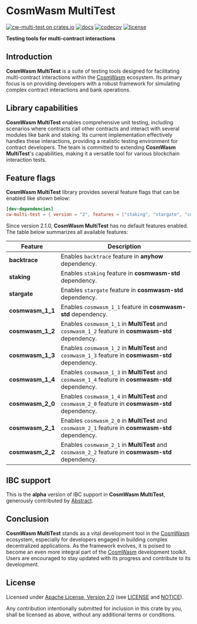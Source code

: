 # CosmWasm MultiTest

[![cw-multi-test on crates.io][crates-badge]][crates-url]
[![docs][docs-badge]][docs-url]
[![codecov][codecov-badge]][codecov-url]
[![license][apache-badge]][apache-url]

[crates-badge]: https://img.shields.io/crates/v/cw-multi-test.svg
[crates-url]: https://crates.io/crates/cw-multi-test
[docs-badge]: https://docs.rs/cw-multi-test/badge.svg
[docs-url]: https://docs.rs/cw-multi-test
[codecov-badge]: https://codecov.io/gh/CosmWasm/cw-multi-test/branch/main/graph/badge.svg?token=IYY72ZVS3X
[codecov-url]: https://codecov.io/gh/CosmWasm/cw-multi-test
[apache-badge]: https://img.shields.io/badge/License-Apache%202.0-blue.svg
[apache-url]: LICENSE
[notice-url]: NOTICE

**Testing tools for multi-contract interactions**

## Introduction

**CosmWasm MultiTest** is a suite of testing tools designed for facilitating multi-contract
interactions within the [CosmWasm](https://github.com/CosmWasm) ecosystem.
Its primary focus is on providing developers with a robust framework for simulating
complex contract interactions and bank operations.

## Library capabilities

**CosmWasm MultiTest** enables comprehensive unit testing, including scenarios where contracts
call other contracts and interact with several modules like bank and staking. Its current implementation
effectively handles these interactions, providing a realistic testing environment for contract developers.
The team is committed to extending **CosmWasm MultiTest**'s capabilities, making it a versatile tool
for various blockchain interaction tests.

## Feature flags

**CosmWasm MultiTest** library provides several feature flags that can be enabled like shown below:

```toml
[dev-dependencies]
cw-multi-test = { version = "2", features = ["staking", "stargate", "cosmwasm_2_2"] }
```

Since version 2.1.0, **CosmWasm MultiTest** has no default features enabled.
The table below summarizes all available features:

| Feature          | Description                                                                                        |
|------------------|----------------------------------------------------------------------------------------------------|
| **backtrace**    | Enables `backtrace` feature in **anyhow** dependency.                                              |
| **staking**      | Enables `staking` feature in **cosmwasm-std** dependency.                                          |
| **stargate**     | Enables `stargate` feature in **cosmwasm-std** dependency.                                         |
| **cosmwasm_1_1** | Enables `cosmwasm_1_1` feature in **cosmwasm-std** dependency.                                     |
| **cosmwasm_1_2** | Enables `cosmwasm_1_1` in **MultiTest** and `cosmwasm_1_2` feature in **cosmwasm-std** dependency. |
| **cosmwasm_1_3** | Enables `cosmwasm_1_2` in **MultiTest** and `cosmwasm_1_3` feature in **cosmwasm-std** dependency. |
| **cosmwasm_1_4** | Enables `cosmwasm_1_3` in **MultiTest** and `cosmwasm_1_4` feature in **cosmwasm-std** dependency. |
| **cosmwasm_2_0** | Enables `cosmwasm_1_4` in **MultiTest** and `cosmwasm_2_0` feature in **cosmwasm-std** dependency. |
| **cosmwasm_2_1** | Enables `cosmwasm_2_0` in **MultiTest** and `cosmwasm_2_1` feature in **cosmwasm-std** dependency. |
| **cosmwasm_2_2** | Enables `cosmwasm_2_1` in **MultiTest** and `cosmwasm_2_2` feature in **cosmwasm-std** dependency. |

## IBC support

This is the **alpha** version of IBC support in **CosmWasm MultiTest**,
generously contributed by [Abstract](https://github.com/CosmWasm/cw-multi-test/pull/184).

## Conclusion

**CosmWasm MultiTest** stands as a vital development tool in
the [CosmWasm](https://github.com/CosmWasm) ecosystem, especially for developers engaged
in building complex decentralized applications. As the framework evolves, it is poised to become
an even more integral part of the [CosmWasm](https://github.com/CosmWasm) development toolkit.
Users are encouraged to stay updated with its progress and contribute to its development.

## License

Licensed under [Apache License, Version 2.0](https://www.apache.org/licenses/LICENSE-2.0)
(see [LICENSE][apache-url] and [NOTICE][notice-url]).

Any contribution intentionally submitted for inclusion in this crate by you,
shall be licensed as above, without any additional terms or conditions.
